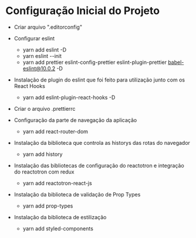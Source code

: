 # Configuração Inicial do Projeto

- Criar arquivo ".editorconfig"

- Configurar eslint

  - yarn add eslint -D
  - yarn eslint --init
  - yarn add prettier eslint-config-prettier eslint-plugin-prettier babel-eslint@10.0.2 -D

- Instalação de plugin do eslint que foi feito para utilização junto com os React Hooks

  - yarn add eslint-plugin-react-hooks -D

- Criar o arquivo .prettierrc

- Configuração da parte de navegação da aplicação

  - yarn add react-router-dom

- Instalação da biblioteca que controla as historys das rotas do navegador

  - yarn add history

- Instalação das bibliotecas de configuração do reactotron e integração do reactotron com redux

  - yarn add reactotron-react-js

- Instalação da biblioteca de validação de Prop Types

  - yarn add prop-types

- Instalação da biblioteca de estilização

  - yarn add styled-components

